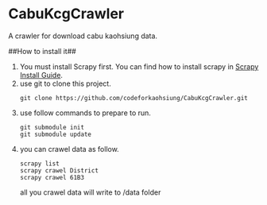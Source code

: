 CabuKcgCrawler
==============

A crawler for download cabu kaohsiung data.

##How to install it##
1. You must install Scrapy first. You can find how to install scrapy in [Scrapy Install Guide](http://doc.scrapy.org/en/latest/intro/install.html).
2. use git to clone this project. <br />  
    ```
    git clone https://github.com/codeforkaohsiung/CabuKcgCrawler.git
    ```
3. use follow commands to prepare to run. <br />  
    ```
    git submodule init
    git submodule update
    ```
4. you can crawel data as follow. <br />  
    ```
    scrapy list
    scrapy crawel District
    scrapy crawel 61B3
    ```
    all you crawel data will write to /data folder